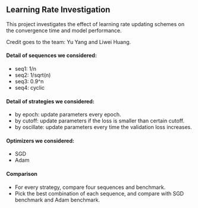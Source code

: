 ## Learning Rate Investigation
This project investigates the effect of learning rate updating schemes on the convergence time and model performance. 

Credit goes to the team: Yu Yang and Liwei Huang.

#### Detail of sequences we considered:
- seq1: 1/n
- seq2: 1/sqrt(n)
- seq3: 0.9^n
- seq4: cyclic

#### Detail of strategies we considered:
- by epoch: update parameters every epoch.
- by cutoff: update parameters if the loss is smaller than certain cutoff.
- by oscillate: update parameters every time the validation loss increases.

#### Optimizers we considered:
- SGD
- Adam

#### Comparison
- For every strategy, compare four sequences and benchmark.
- Pick the best combination of each sequence, and compare with SGD benchmark and Adam benchmark.
